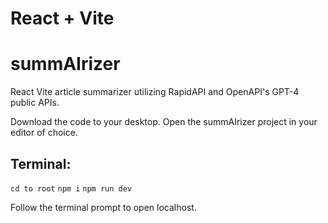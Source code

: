 # React + Vite

# summAIrizer

React Vite article summarizer utilizing RapidAPI and OpenAPI's GPT-4 public APIs.

Download the code to your desktop.
Open the summAIrizer project in your editor of choice.

## Terminal:

`cd to root`
`npm i`
`npm run dev`

Follow the terminal prompt to open localhost.
